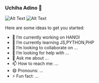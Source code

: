 ### Uchiha Adino 👋
![Alt Text](https://media.giphy.com/media/ZL2iRxhnDwtSE/giphy.gif)
![Alt Text](https://im3.ezgif.com/tmp/ezgif-3-f7543e279c14.gif)


Here are some ideas to get you started:

- 🔭 I’m currently working on HANOI
- 🌱 I’m currently learning JS,PYTHON,PHP
- 👯 I’m looking to collaborate on ...
- 🤔 I’m looking for help with ...
- 💬 Ask me about ...
- 📫 How to reach me: ...
- 😄 Pronouns: ...
- ⚡ Fun fact: ...
